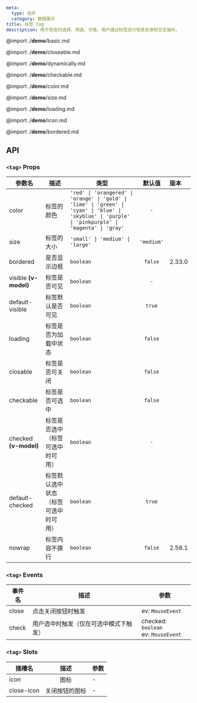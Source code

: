 ```yaml
meta:
  type: 组件
  category: 数据展示
title: 标签 Tag
description: 用于信息的选择、筛选、分类。用户通过标签进行信息反馈和交互操作。
```

@import ./__demo__/basic.md

@import ./__demo__/closeable.md

@import ./__demo__/dynamically.md

@import ./__demo__/checkable.md

@import ./__demo__/color.md

@import ./__demo__/size.md

@import ./__demo__/loading.md

@import ./__demo__/icon.md

@import ./__demo__/bordered.md

## API


### `<tag>` Props

|参数名|描述|类型|默认值|版本|
|---|---|---|:---:|:---|
|color|标签的颜色|`'red' \| 'orangered' \| 'orange' \| 'gold' \| 'lime' \| 'green' \| 'cyan' \| 'blue' \| 'skyblue' \| 'purple' \| 'pinkpurple' \| 'magenta' \| 'gray'`|`-`||
|size|标签的大小|`'small' \| 'medium' \| 'large'`|`'medium'`||
|bordered|是否显示边框|`boolean`|`false`|2.33.0|
|visible **(v-model)**|标签是否可见|`boolean`|`-`||
|default-visible|标签默认是否可见|`boolean`|`true`||
|loading|标签是否为加载中状态|`boolean`|`false`||
|closable|标签是否可关闭|`boolean`|`false`||
|checkable|标签是否可选中|`boolean`|`false`||
|checked **(v-model)**|标签是否选中（标签可选中时可用）|`boolean`|`-`||
|default-checked|标签默认选中状态（标签可选中时可用）|`boolean`|`true`||
|nowrap|标签内容不换行|`boolean`|`false`|2.56.1|
### `<tag>` Events

|事件名|描述|参数|
|---|---|---|
|close|点击关闭按钮时触发|ev: `MouseEvent`|
|check|用户选中时触发（仅在可选中模式下触发）|checked: `boolean`<br>ev: `MouseEvent`|
### `<tag>` Slots

|插槽名|描述|参数|
|---|:---:|---|
|icon|图标|-|
|close-icon|关闭按钮的图标|-|


